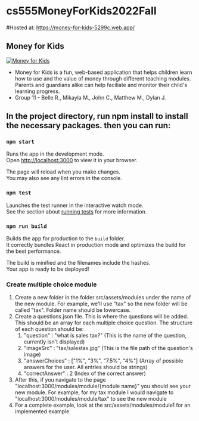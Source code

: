 # cs555MoneyForKids2022Fall

#Hosted at: https://money-for-kids-5299c.web.app/

## Money for Kids  
[![Money for Kids](https://circleci.com/gh/verdetea22/cs555MoneyForKids2022Fall.svg?style=svg)](https://github.com/verdetea22/cs555MoneyForKids2022Fall)
- Money for Kids is a fun, web-based application that helps children learn how to use and the value of money through different teaching modules. Parents and guardians alike can help faciliate and monitor their child's learning progress. 
- Group 11 - Belle R., Mikayla M., John C., Matthew M., Dylan J. 

## In the project directory, run npm install to install the necessary packages. then you can run:

### `npm start`

Runs the app in the development mode.\
Open [http://localhost:3000](http://localhost:3000) to view it in your browser.

The page will reload when you make changes.\
You may also see any lint errors in the console.

### `npm test`

Launches the test runner in the interactive watch mode.\
See the section about [running tests](https://facebook.github.io/create-react-app/docs/running-tests) for more information.

### `npm run build`

Builds the app for production to the `build` folder.\
It correctly bundles React in production mode and optimizes the build for the best performance.

The build is minified and the filenames include the hashes.\
Your app is ready to be deployed!

### Create multiple choice module
1. Create a new folder in the folder src/assets/modules under the name of the new module. For example, we'll use "tax" so the new folder will be called "tax". Folder name should be lowercase.
2. Create a questions.json file. This is where the questions will be added. This should be an array for each multiple choice question. The structure of each question should be:
    1. "question" : "what is sales tax?" (This is the name of the question, currently isn't displayed)
    2. "imageSrc" : "tax/salestax.jpg" (This is the file path of the question's image)
    3. "answerChoices" : ["1%", "3%", "7.5%", "4%"] (Array of possible answers for the user. All entries should be strings)
    4. "correctAnswer" : 2 (Index of the correct answer)
3. After this, if you navigate to the page "localhost:3000/modules/module/{module name}" you should see your new module. For example, for my tax module I would navigate to "localhost:3000/modules/module/tax" to see the new module
4. For a complete example, look at the src/assets/modules/module1 for an implemented example
